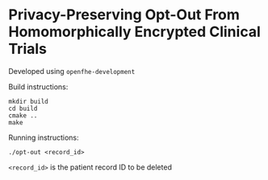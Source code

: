 # Privacy-Preserving Opt-Out From Homomorphically Encrypted Clinical Trials

Developed using `openfhe-development` 

Build instructions:

```
mkdir build
cd build
cmake ..
make
```

Running instructions:

`./opt-out <record_id>`

`<record_id>` is the patient record ID to be deleted
